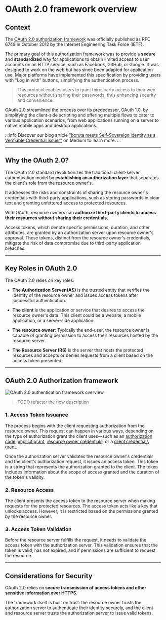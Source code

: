# OAuth 2.0 framework overview

## Context

The [OAuth 2.0 authorization framework](https://datatracker.ietf.org/doc/html/rfc6749) was officially published as RFC 6749 in October 2012 by the Internet Engineering Task Force (IETF).

The primary goal of this authorization framework was to provide a **secure** and **standardized** way for applications to obtain limited access to user accounts on an HTTP service, such as Facebook, GitHub, or Google. It was designed to work on the web but has since been adapted for application use. Major platforms have implemented this specification by providing users with "Log in with" buttons, simplifying the authentication process.

> This protocol enables users to grant third-party access to their web resources without sharing their passwords, thus enhancing security and convenience.

OAuth 2.0 streamlined the process over its predecessor, OAuth 1.0, by simplifying the client-side scripting and offering multiple flows to cater to various application scenarios, from web applications running on a server to native mobile apps and desktop applications.

:::info
Discover our blog article ["boruta meets Self-Sovereign Identity as a Verifiable Credential issuer"](https://medium.com/@io.pascal.knoth/boruta-meets-self-sovereign-identity-as-a-verifiable-credential-issuer-479f2ffa5f4e) on Medium to learn more.
:::

---

## Why the OAuth 2.0?

The OAuth 2.0 standard revolutionizes the traditional client-server authentication model by **establishing an authorization layer** that separates the client's role from the resource owner's.

It addresses the risks and constraints of sharing the resource owner's credentials with third-party applications, such as storing passwords in clear text and granting unfettered access to protected resources.

With OAuth, resource owners can **authorize third-party clients to access their resources without sharing their credentials**.

Access tokens, which denote specific permissions, duration, and other attributes, are granted by an authorization server upon resource owner's approval. These tokens, distinct from the resource owner's credentials, mitigate the risk of data compromise due to third-party application breaches.

---

## Key Roles in OAuth 2.0

The OAuth 2.0 relies on key roles:

- **The Authorization Server (AS)** is the trusted entity that verifies the identity of the resource owner and issues access tokens after successful authentication.

- **The client** is the application or service that desires to access the resource owner's data. This client could be a website, a mobile application, or a server-side application.

- **The resource owner**: Typically the end-user, the resource owner is capable of granting permission to access their resources hosted by the resource server.

- **The Resource Server (RS)** is the server that hosts the protected resources and accepts or denies requests from a client based on the access token presented.

---

## OAuth 2.0 Authorization framework

<div class="centered"><img src="/assets/images/authz-global.png" alt="OAuth 2.0 authentication framework overview" /></div>

> TODO refactor the flow description

### 1. Access Token Issuance

The process begins with the client requesting authorization from the resource owner.
This request can happen in various ways, depending on the type of authorization grant the client uses—such as an [authorization code](/code-grant.md), [implicit grant](/implicit-grant.md), [resource owner credentials](/ropc.md), or a [client credentials grant](/client-credentials.md).

Once the authorization server validates the resource owner's credentials and the client's authorization request, it issues an access token. This token is a string that represents the authorization granted to the client. The token includes information about the scope of access granted and the duration of the token's validity.

### 2. Resource Access

The client presents the access token to the resource server when making requests for the protected resources. The access token acts like a key that unlocks access. However, it is restricted based on the permissions granted by the resource owner.

### 3. Access Token Validation

Before the resource server fulfills the request, it needs to validate the access token with the authorization server. This validation ensures that the token is valid, has not expired, and if permissions are sufficient to request the resource.

---

## Considerations for Security

OAuth 2.0 relies on **secure transmission of access tokens and other sensitive information over HTTPS**.

The framework itself is built on trust: the resource owner trusts the authorization server to authenticate their identity securely, and the client and resource server trusts the authorization server to issue valid tokens.
